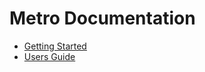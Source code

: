 # Metro Documentation

* [Getting Started](doc/getting-started/getting-started.pdf)
* [Users Guide](doc/user-guide/user-guide.pdf)
